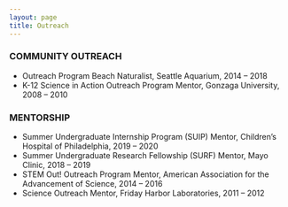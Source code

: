 ```yaml
---
layout: page
title: Outreach
---
```


### COMMUNITY OUTREACH
- Outreach Program Beach Naturalist, Seattle Aquarium, 2014 – 2018
- K-12 Science in Action Outreach Program Mentor, Gonzaga University, 2008 – 2010

### MENTORSHIP
- Summer Undergraduate Internship Program (SUIP) Mentor, Children’s Hospital of Philadelphia, 2019 – 2020
- Summer Undergraduate Research Fellowship (SURF) Mentor, Mayo Clinic, 2018 – 2019
- STEM Out! Outreach Program Mentor, American Association for the Advancement of Science, 2014 – 2016
- Science Outreach Mentor, Friday Harbor Laboratories, 2011 – 2012
